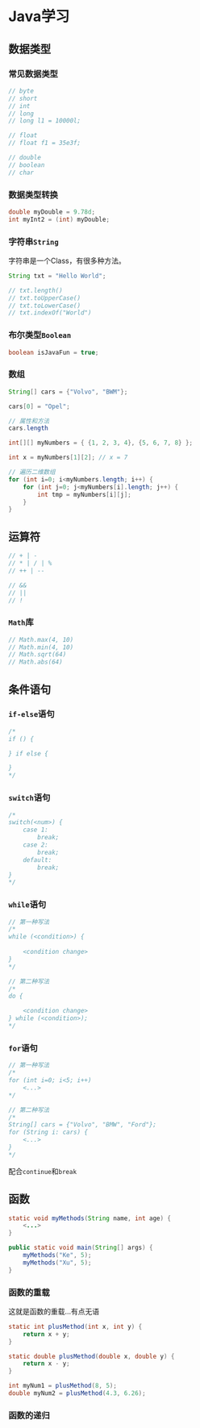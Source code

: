 # Java学习

## 数据类型

### 常见数据类型

```java
// byte
// short
// int
// long
// long l1 = 10000l;

// float
// float f1 = 35e3f;

// double
// boolean
// char
```

### 数据类型转换

```java
double myDouble = 9.78d;
int myInt2 = (int) myDouble;
```

### 字符串`String`

字符串是一个Class，有很多种方法。

```java
String txt = "Hello World";

// txt.length()
// txt.toUpperCase()
// txt.toLowerCase()
// txt.indexOf("World")
```

### 布尔类型`Boolean`

```java
boolean isJavaFun = true;
```

### 数组

```java
String[] cars = {"Volvo", "BWM"};

cars[0] = "Opel";

// 属性和方法
cars.length
```

```java
int[][] myNumbers = { {1, 2, 3, 4}, {5, 6, 7, 8} };

int x = myNumbers[1][2]; // x = 7

// 遍历二维数组
for (int i=0; i<myNumbers.length; i++) {
    for (int j=0; j<myNumbers[i].length; j++) {
        int tmp = myNumbers[i][j];
    }
}
```



## 运算符

```java
// + | -
// * | / | %
// ++ | --
```

```java
// &&
// ||
// !
```

### `Math`库

```java
// Math.max(4, 10)
// Math.min(4, 10)
// Math.sqrt(64)
// Math.abs(64)
```

## 条件语句

### `if-else`语句

```java
/* 
if () {

} if else {

}
*/
```

### `switch`语句

```java
/*
switch(<num>) {
	case 1:
		break;
	case 2:
		break;
	default:
		break;
}
*/
```

### `while`语句

```java
// 第一种写法
/*
while (<condition>) {
	
	<condition change>
}
*/

// 第二种写法
/*
do {

	<condition change>
} while (<condition>);
*/
```

### `for`语句

```java
// 第一种写法
/*
for (int i=0; i<5; i++)
	<...>
*/

// 第二种写法
/*
String[] cars = {"Volvo", "BMW", "Ford"};
for (String i: cars) {
	<...>
}
*/
```

配合`continue`和`break`

## 函数

```java
static void myMethods(String name, int age) {
	<...>
}

public static void main(String[] args) {
    myMethods("Ke", 5);
    myMethods("Xu", 5);
}
```

### 函数的重载

这就是函数的重载...有点无语

```java
static int plusMethod(int x, int y) {
	return x + y;
}

static double plusMethod(double x, double y) {
    return x - y;
}

int myNum1 = plusMethod(8, 5);
double myNum2 = plusMethod(4.3, 6.26);
```

### 函数的递归







